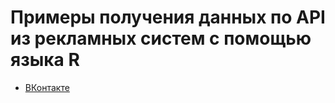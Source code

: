 <h1>Примеры получения данных по API из рекламных систем с помощью языка R</h1>

<ul>
<li><a href="https://github.com/Oleg-Loginov-analyst/Analytics/blob/main/Marketing-R/Vkontakte/API-Vkontakte.R">ВКонтакте</a></li>
</ul>
